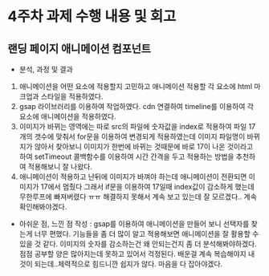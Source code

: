 # 4주차 과제 수행 내용 및 회고

## 랜딩 페이지 애니메이션 컴포넌트

- 분석, 과정 및 결과
1. 애니메이션을 어떤 요소에 적용할지 고민하고 애니메이션 적용할 각 요소에 html 마크업과 스타일을 적용하였다.
2. gsap 라이브러리를 이용하여 작업하였다. cdn 연결하여 timeline를 이용하여 각 요소에 애니메이션을 적용하였다.
3. 이미지가 바뀌는 영역에는 따로 src의 파일에 숫자값을 index로 적용하여 파일 17개의 갯수에 맞춰서 for문을 이용하여 변경되게 적용하였는데 이미지 파일명이 바뀌지가 않아서 찾아보니 이미지가 한번에 바뀌는 것때문에 바로 17이 나온 것이라고 하여 setTimeout 콜백함수를 이용하여 시간 간격을 두고 적용하는 방법을 추천하여 적용해보니 잘 나왔다.
4. 애니메이션이 적용하고 난뒤에 이미지가 바껴야 하는데 애니메이션이 전환되면 이미지가 17에서 멈췄다 그래서 if문을 이용하여 17일때 index값이 감소하게 했는데 무한루프에 빠져버렸다 ㅠㅠ 해결하지 못해서 계속 보고 있는데 잘 모르겠다.. 계속 확인해봐야겠다.

- 아쉬운 점, 느낀 점 작성
: gsap를 이용하여 애니메이션을 만들어 보니 선택자를 찾는게 너무 편했다. 기능들을 좀 더 많이 알고 적용해보면 애니메이션을 잘 활용할 수 있을 것 같다. 이미지의 숫자를 감소하는건 왜 안되는건지 좀 더 분석해봐야하겠다. 점점 공부할 양은 많아지는데 못하고 있어서 걱정된다. 배운걸 계속 복습해야지 내것이 되는데..체력적으로 힘드니깐 쉽지가 않다. 마음을 다 잡아야겠다.